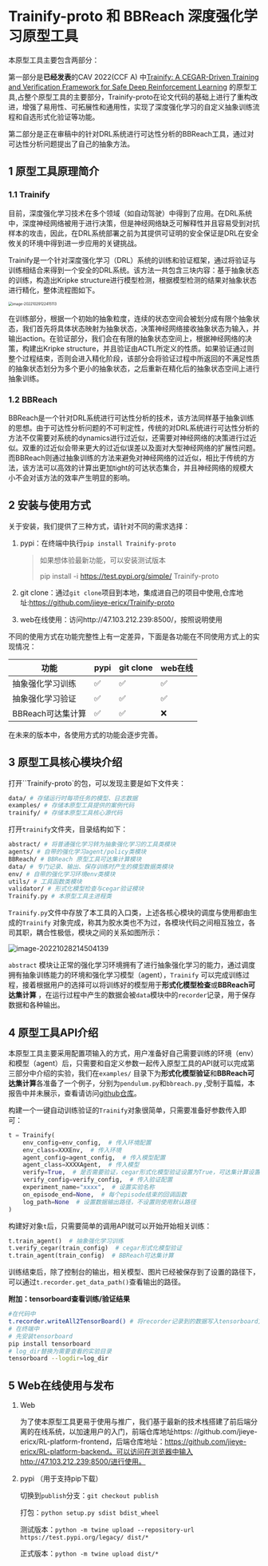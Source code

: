 # Trainify-proto 和 BBReach 深度强化学习原型工具

本原型工具主要包含两部分：

第一部分是**已经发表**的CAV 2022(CCF A)
中[Trainify: A CEGAR-Driven Training and Verification Framework for Safe Deep Reinforcement Learning](https://faculty.ecnu.edu.cn/_upload/article/files/39/62/197880be44aba90d9d44ac6de8bb/b7ef9fd1-51e0-4284-8af0-5d7a2f9f1869.pdf)
的原型工具,占整个原型工具的主要部分，Trainify-proto在论文代码的基础上进行了重构改进，增强了易用性、可拓展性和通用性，实现了深度强化学习的自定义抽象训练流程和自选形式化验证等功能。

第二部分是正在审稿中的针对DRL系统进行可达性分析的BBReach工具，通过对可达性分析问题提出了自己的抽象方法。

## 1 原型工具原理简介

### 1.1 Trainify

目前，深度强化学习技术在多个领域（如自动驾驶）中得到了应用。在DRL系统中，深度神经网络被用于进行决策，但是神经网络缺乏可解释性并且容易受到对抗样本的攻击，因此，在DRL系统部署之前为其提供可证明的安全保证是DRL在安全攸关的环境中得到进一步应用的关键挑战。

Trainify是一个针对深度强化学习（DRL）系统的训练和验证框架，通过将验证与训练相结合来得到一个安全的DRL系统。该方法一共包含三块内容：基于抽象状态的训练，构造出Kripke
structure进行模型检测，根据模型检测的结果对抽象状态进行精化，整体流程图如下。

<img src="./aaa.assets/image-20221029122415113.png" alt="image-20221029122415113" style="zoom:50%;" />

在训练部分，根据一个初始的抽象粒度，连续的状态空间会被划分成有限个抽象状态，我们首先将具体状态映射为抽象状态，决策神经网络接收抽象状态为输入，并输出action。在验证部分，我们会在有限的抽象状态空间上，根据神经网络的决策，构建出Kripke
structure，并且验证由ACTL所定义的性质。如果验证通过则整个过程结束，否则会进入精化阶段，该部分会将验证过程中所返回的不满足性质的抽象状态划分为多个更小的抽象状态，之后重新在精化后的抽象状态空间上进行抽象训练。

### 1.2 BBReach

BBReach是一个针对DRL系统进行可达性分析的技术，该方法同样基于抽象训练的思想。由于可达性分析问题的不可判定性，传统的对DRL系统进行可达性分析的方法不仅需要对系统的dynamics进行过近似，还需要对神经网络的决策进行过近似。双重的过近似会带来更大的过近似误差以及面对大型神经网络的扩展性问题。而BBReach则通过抽象训练的方法来避免对神经网络的过近似，相比于传统的方法，该方法可以高效的计算出更加tight的可达状态集合，并且神经网络的规模大小不会对该方法的效率产生明显的影响。

## 2 安装与使用方式

关于安装，我们提供了三种方式，请针对不同的需求选择：

1. pypi：在终端中执行`pip install Trainify-proto`

   > 如果想体验最新功能，可以安装测试版本
   >
   > pip install -i https://test.pypi.org/simple/ Trainify-proto

2. git clone：通过`git clone`项目到本地，集成进自己的项目中使用,仓库地址:https://github.com/jieye-ericx/Trainify-proto

3. web在线使用：访问http://47.103.212.239:8500/，按照说明使用

不同的使用方式在功能完整性上有一定差异，下面是各功能在不同使用方式上的实现情况：

| 功能              | pypi | git clone | web在线 |
| ----------------- | ---- | --------- | ------- |
| 抽象强化学习训练  | ✅    | ✅         | ✅       |
| 抽象强化学习验证  | ✅    | ✅         | ✅       |
| BBReach可达集计算 | ✅    | ✅         | ❌       |

在未来的版本中，各使用方式的功能会逐步完善。

## 3 原型工具核心模块介绍

打开``Trainify-proto`的包，可以发现主要是如下文件夹：

```bash
data/ # 存储运行时每项任务的模型、日志数据
examples/ # 存储本原型工具提供的案例代码
trainify/ # 存储本原型工具核心源代码
```

打开`trainify`文件夹，目录结构如下：

```bash
abstract/ # 将普通强化学习转为抽象强化学习的工具类模块
agents/ # 自带的强化学习agent/policy类模块
BBReach/ # BBReach 原型工具可达集计算模块
data/ # 专门记录、输出、保存训练时产生的模型数据类模块
env/ # 自带的强化学习环境env类模块
utils/ # 工具函数类模块
validator/ # 形式化模型检查与cegar验证模块
Trainify.py # 本原型工具主进程类
```

`Trainify.py`文件中存放了本工具的入口类，上述各核心模块的调度与使用都由生成的`Trainify`
对象完成，称其为胶水类也不为过，各模块代码之间相互独立，各司其职，耦合性极低，模块之间的关系如图所示：

![image-20221028214504139](./aaa.assets/image-20221028214504139.png)

`abstract`
模块让正常的强化学习环境拥有了进行抽象强化学习的能力，通过调度拥有抽象训练能力的环境和强化学习模型（agent），`Trainify`
可以完成训练过程，接着根据用户的选择可以将训练好的模型用于**形式化模型检查**或**BBReach可达集计算**
，在运行过程中产生的数据会被`data`模块中的`recorder`记录，用于保存数据和各种输出。

## 4 原型工具API介绍

本原型工具主要采用配置项输入的方式，用户准备好自己需要训练的环境（env）和模型（agent）后，只需要和自定义参数一起传入原型工具的API就可以完成第三部分中介绍的实验，我们在`examples/`
目录下为**形式化模型验证**和**BBReach可达集计算**各准备了一个例子，分别为`pendulum.py`和`bbreach.py`
,受制于篇幅，本报告中并未展示，查看请访问[github仓库](https://github.com/jieye-ericx/Trainify-proto)。

构建一个一键自动训练验证的`Trainify`对象很简单，只需要准备好参数传入即可：

```py
t = Trainify(
    env_config=env_config,  # 传入环境配置
    env_class=XXXEnv,  # 传入环境
    agent_config=agent_config,  # 传入模型配置
    agent_class=XXXXAgent,  # 传入模型
    verify=True,  # 是否需要验证，cegar形式化模型验证设置为True，可达集计算设置为False
    verify_config=verify_config,  # 传入验证配置
    experiment_name="xxxx",  # 设置实验名称
    on_episode_end=None,  # 每个episode结束的回调函数
    log_path=None  # 设置数据输出路径，不设置则使用默认路径
)
```

构建好对象`t`后，只需要简单的调用API就可以开始开始相关训练：

```python
t.train_agent()  # 抽象强化学习训练
t.verify_cegar(train_config)  # cegar形式化模型验证
t.train_agent(train_config)  # BBReach可达集计算
```

训练结束后，除了控制台的输出，相关模型、图片已经被保存到了设置的路径下，可以通过`t.recorder.get_data_path()`查看输出的路径。

**附加：tensorboard查看训练/验证结果**

```bash
#在代码中
t.recorder.writeAll2TensorBoard() # 将recorder记录到的数据写入tensorboard文件
# 在终端中
# 先安装tensorboard
pip install tensorboard
# log_dir替换为需要查看的实验目录
tensorboard --logdir=log_dir
```

## 5 Web在线使用与发布

1. Web

   为了使本原型工具更易于使用与推广，我们基于最新的技术栈搭建了前后端分离的在线系统，以加速用户的入门，前端仓库地址https:
   //github.com/jieye-ericx/RL-platform-frontend，后端仓库地址：https://github.com/jieye-ericx/RL-platform-backend。可以访问在浏览器中输入http://47.103.212.239:8500/进行使用。

2. pypi （用于支持pip下载）

   切换到`publish`分支：`git checkout publish`

   打包：`python setup.py sdist bdist_wheel`

   测试版本：`python -m twine upload --repository-url https://test.pypi.org/legacy/ dist/*`

   正式版本：`python -m twine upload dist/*`
